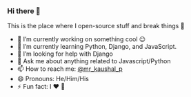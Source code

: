 ### Hi there 👋

This is the place where I open-source stuff and break things :rofl:

- 🔭 I’m currently working on something cool :wink:
- 🌱 I’m currently learning Python, Django, and JavaScript.
- 🤔 I’m looking for help with Django
- 💬 Ask me about anything related to Javascript/Python
- 📫 How to reach me: [@mr_kaushal_p](https://twitter.com/mr_kaushal_p)
- 😄 Pronouns: He/Him/His
- ⚡ Fun fact: I :heart: :dog:
